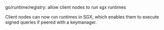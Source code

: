 go/runtime/registry: allow client nodes to run sgx runtimes

Client nodes can now run runtimes in SGX, which enables them to execute
signed queries if peered with a keymanager.
